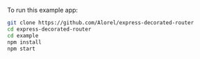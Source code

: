To run this example app:

```bash
git clone https://github.com/Alorel/express-decorated-router
cd express-decorated-router
cd example
npm install
npm start
```